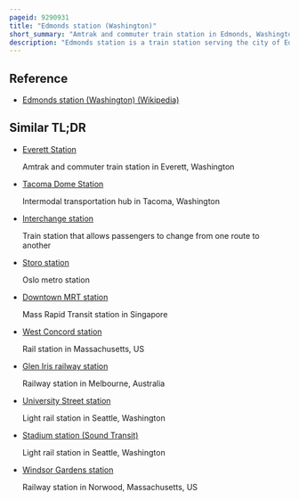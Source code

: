 ```yaml
---
pageid: 9290931
title: "Edmonds station (Washington)"
short_summary: "Amtrak and commuter train station in Edmonds, Washington"
description: "Edmonds station is a train station serving the city of Edmonds, Washington, in the United States. The Station is served by Amtrak's Cascades and Empire Builder Routes as well as sound Transit's n Line a Sounder Commuter Rail Service that runs between Everett and. It is west of downtown Edmonds adjacent to the City's ferry Terminal served by the edmonds-kingston Ferry and a Community Transit Bus Station. Edmonds Station has a Waiting Room for Passengers and a single Platform."
---
```


## Reference

- [Edmonds station (Washington) (Wikipedia)](https://en.wikipedia.org/?curid=9290931)

## Similar TL;DR

- [Everett Station](/tldr/en/everett-station)

  Amtrak and commuter train station in Everett, Washington

- [Tacoma Dome Station](/tldr/en/tacoma-dome-station)

  Intermodal transportation hub in Tacoma, Washington

- [Interchange station](/tldr/en/interchange-station)

  Train station that allows passengers to change from one route to another

- [Storo station](/tldr/en/storo-station)

  Oslo metro station

- [Downtown MRT station](/tldr/en/downtown-mrt-station)

  Mass Rapid Transit station in Singapore

- [West Concord station](/tldr/en/west-concord-station)

  Rail station in Massachusetts, US

- [Glen Iris railway station](/tldr/en/glen-iris-railway-station)

  Railway station in Melbourne, Australia

- [University Street station](/tldr/en/university-street-station)

  Light rail station in Seattle, Washington

- [Stadium station (Sound Transit)](/tldr/en/stadium-station-sound-transit)

  Light rail station in Seattle, Washington

- [Windsor Gardens station](/tldr/en/windsor-gardens-station)

  Railway station in Norwood, Massachusetts, US
